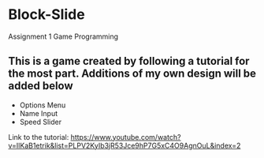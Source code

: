 # Block-Slide
Assignment 1 Game Programming

This is a game created by following a tutorial for the most part. 
Additions of my own design will be added below
-
- Options Menu
- Name Input
- Speed Slider

Link to the tutorial: https://www.youtube.com/watch?v=IlKaB1etrik&list=PLPV2KyIb3jR53Jce9hP7G5xC4O9AgnOuL&index=2
